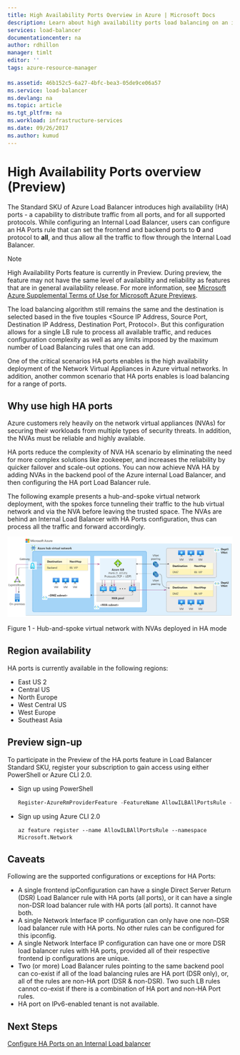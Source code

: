 ```yaml
---
title: High Availability Ports Overview in Azure | Microsoft Docs
description: Learn about high availability ports load balancing on an internal load balancer 
services: load-balancer
documentationcenter: na
author: rdhillon
manager: timlt
editor: ''
tags: azure-resource-manager

ms.assetid: 46b152c5-6a27-4bfc-bea3-05de9ce06a57
ms.service: load-balancer
ms.devlang: na
ms.topic: article
ms.tgt_pltfrm: na
ms.workload: infrastructure-services
ms.date: 09/26/2017
ms.author: kumud
---
```


# High Availability Ports overview (Preview)

The Standard SKU of Azure Load Balancer introduces high availability (HA) ports - a capability to distribute traffic from all ports, and for all supported protocols. While configuring an Internal Load Balancer, users can configure an HA Ports rule that can set the frontend and backend ports to **0** and protocol to **all**, and thus allow all the traffic to flow through the Internal Load Balancer.

>[!NOTE]
> High Availability Ports feature is currently in Preview. During preview, the feature may not have the same level of availability and reliability as features that are in general availability release. For more information, see [Microsoft Azure Supplemental Terms of Use for Microsoft Azure Previews](https://azure.microsoft.com/support/legal/preview-supplemental-terms/).

The load balancing algorithm still remains the same and the destination is selected based in the five touples <Source IP Address, Source Port, Destination IP Address, Destination Port, Protocol>. But this configuration allows for a single LB rule to process all available traffic, and reduces configuration complexity as well as any limits imposed by the maximum number of Load Balancing rules that one can add.

One of the critical scenarios HA ports enables is the high availability deployment of the Network Virtual Appliances in Azure virtual networks. In addition, another common scenario that HA ports enables is load balancing for a range of ports. 

## Why use high HA ports

Azure customers rely heavily on the network virtual appliances (NVAs) for securing their workloads from multiple types of security threats. In addition, the NVAs must be reliable and highly available.  

HA ports reduce the complexity of NVA HA scenario by eliminating the need for more complex solutions like zookeeper, and increases the reliability by quicker failover and scale-out options. You can now achieve NVA HA by adding NVAs in the backend pool of the Azure internal Load Balancer, and then configuring the HA port Load Balancer rule.

The following example presents a hub-and-spoke virtual network deployment, with the spokes force tunneling their traffic to the hub virtual network and via the NVA before leaving the trusted space. The NVAs are behind an Internal Load Balancer with HA Ports configuration, thus can process all the traffic and forward accordingly. 

![ha ports example](./media/load-balancer-ha-ports-overview/nvaha.png)

Figure 1 - Hub-and-spoke virtual network with NVAs deployed in HA mode


## Region availability

HA ports is currently available in the following regions:
- East US 2
- Central US
- North Europe
- West Central US
- West Europe
- Southeast Asia 

## Preview sign-up

To participate in the Preview of the HA ports feature in Load Balancer Standard SKU, register your subscription to gain access using either PowerShell or Azure CLI 2.0.

- Sign up using PowerShell

    ```powershell
    Register-AzureRmProviderFeature -FeatureName AllowILBAllPortsRule -ProviderNamespace Microsoft.Network
    ```

- Sign up using Azure CLI 2.0

    ```cli
    az feature register --name AllowILBAllPortsRule --namespace Microsoft.Network 
    ```
## Caveats

Following are the supported configurations or exceptions for HA Ports:

- A single frontend ipConfiguration can have a single Direct Server Return (DSR) Load Balancer rule with HA ports (all ports), or it can have a single non-DSR load balancer rule with HA ports (all ports). It cannot have both.
- A single Network Interface IP configuration can only have one non-DSR load balancer rule with HA ports. No other rules can be configured for this ipconfig.
- A single Network Interface IP configuration can have one or more DSR load balancer rules with HA ports, provided all of their respective frontend ip configurations are unique.
- Two (or more) Load Balancer rules pointing to the same backend pool can co-exist if all of the load balancing rules are HA port (DSR only), or, all of the rules are non-HA port (DSR & non-DSR). Two such LB rules cannot co-exist if there is a combination of HA port and non-HA Port rules.
- HA port on IPv6-enabled tenant is not available.


## Next Steps

[Configure HA Ports on an Internal Load balancer](load-balancer-configure-ha-ports.md)

